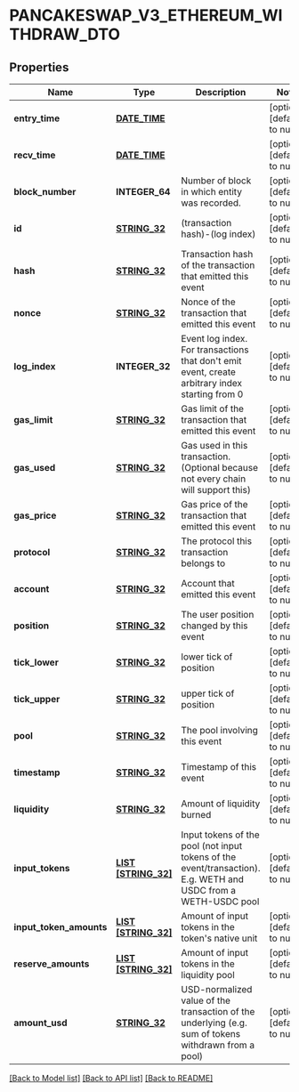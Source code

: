 # PANCAKESWAP_V3_ETHEREUM_WITHDRAW_DTO

## Properties
Name | Type | Description | Notes
------------ | ------------- | ------------- | -------------
**entry_time** | [**DATE_TIME**](DATE_TIME.md) |  | [optional] [default to null]
**recv_time** | [**DATE_TIME**](DATE_TIME.md) |  | [optional] [default to null]
**block_number** | **INTEGER_64** | Number of block in which entity was recorded. | [optional] [default to null]
**id** | [**STRING_32**](STRING_32.md) | (transaction hash)-(log index) | [optional] [default to null]
**hash** | [**STRING_32**](STRING_32.md) | Transaction hash of the transaction that emitted this event | [optional] [default to null]
**nonce** | [**STRING_32**](STRING_32.md) | Nonce of the transaction that emitted this event | [optional] [default to null]
**log_index** | **INTEGER_32** | Event log index. For transactions that don&#39;t emit event, create arbitrary index starting from 0 | [optional] [default to null]
**gas_limit** | [**STRING_32**](STRING_32.md) | Gas limit of the transaction that emitted this event | [optional] [default to null]
**gas_used** | [**STRING_32**](STRING_32.md) | Gas used in this transaction. (Optional because not every chain will support this) | [optional] [default to null]
**gas_price** | [**STRING_32**](STRING_32.md) | Gas price of the transaction that emitted this event | [optional] [default to null]
**protocol** | [**STRING_32**](STRING_32.md) | The protocol this transaction belongs to | [optional] [default to null]
**account** | [**STRING_32**](STRING_32.md) | Account that emitted this event | [optional] [default to null]
**position** | [**STRING_32**](STRING_32.md) | The user position changed by this event | [optional] [default to null]
**tick_lower** | [**STRING_32**](STRING_32.md) | lower tick of position | [optional] [default to null]
**tick_upper** | [**STRING_32**](STRING_32.md) | upper tick of position | [optional] [default to null]
**pool** | [**STRING_32**](STRING_32.md) | The pool involving this event | [optional] [default to null]
**timestamp** | [**STRING_32**](STRING_32.md) | Timestamp of this event | [optional] [default to null]
**liquidity** | [**STRING_32**](STRING_32.md) | Amount of liquidity burned | [optional] [default to null]
**input_tokens** | [**LIST [STRING_32]**](STRING_32.md) | Input tokens of the pool (not input tokens of the event/transaction). E.g. WETH and USDC from a WETH-USDC pool | [optional] [default to null]
**input_token_amounts** | [**LIST [STRING_32]**](STRING_32.md) | Amount of input tokens in the token&#39;s native unit | [optional] [default to null]
**reserve_amounts** | [**LIST [STRING_32]**](STRING_32.md) | Amount of input tokens in the liquidity pool | [optional] [default to null]
**amount_usd** | [**STRING_32**](STRING_32.md) | USD-normalized value of the transaction of the underlying (e.g. sum of tokens withdrawn from a pool) | [optional] [default to null]

[[Back to Model list]](../README.md#documentation-for-models) [[Back to API list]](../README.md#documentation-for-api-endpoints) [[Back to README]](../README.md)


